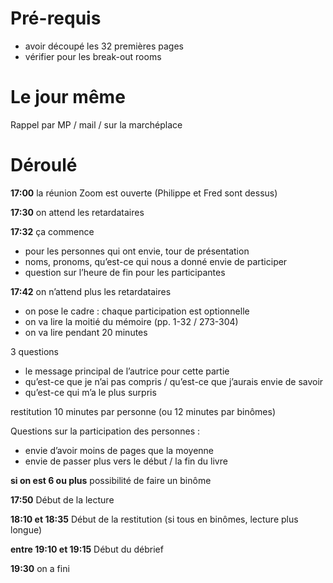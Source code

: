 # Pré-requis
- avoir découpé les 32 premières pages
- vérifier pour les break-out rooms

# Le jour même

Rappel par MP / mail / sur la marchéplace

# Déroulé
**17:00** la réunion Zoom est ouverte (Philippe et Fred sont dessus)

**17:30** on attend les retardataires  

**17:32** ça commence
- pour les personnes qui ont envie, tour de présentation
- noms, pronoms, qu’est-ce qui nous a donné envie de participer
- question sur l’heure de fin pour les participantes

**17:42** on n’attend plus les retardataires
- on pose le cadre : chaque participation est optionnelle
- on va lire la moitié du mémoire (pp. 1-32 / 273-304)
- on va lire pendant 20 minutes

3 questions
- le message principal de l’autrice pour cette partie
- qu’est-ce que je n’ai pas compris / qu’est-ce que j’aurais envie de savoir
- qu’est-ce qui m’a le plus surpris

restitution 10 minutes par personne (ou 12 minutes par binômes)

Questions sur la participation des personnes :
- envie d’avoir moins de pages que la moyenne
- envie de passer plus vers le début / la fin du livre

**si on est 6 ou plus** possibilité de faire un binôme

**17:50** Début de la lecture

**18:10 et 18:35**
Début de la restitution (si tous en binômes, lecture plus longue)

**entre 19:10 et 19:15** Début du débrief

**19:30** on a fini


